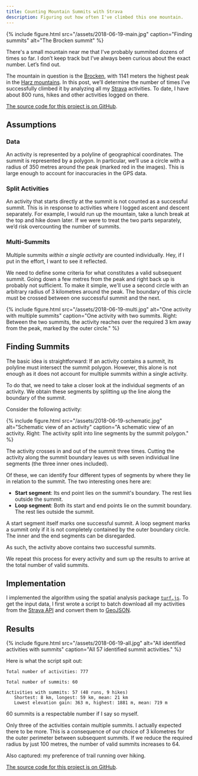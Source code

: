```yaml
---
title: Counting Mountain Summits with Strava
description: Figuring out how often I've climbed this one mountain.
---
```


{% include figure.html src="/assets/2018-06-19-main.jpg" caption="Finding summits" alt="The Brocken summit" %}

There's a small mountain near me that I've probably summited dozens of times so far. I don’t keep track but I’ve always been curious about the exact number. Let’s find out.

The mountain in question is the [Brocken](https://en.wikipedia.org/wiki/Brocken), with 1141 meters the highest peak in the [Harz mountains](https://en.wikipedia.org/wiki/Harz). In this post, we’ll determine the number of times I’ve successfully climbed it by analyzing all my [Strava](https://www.strava.com) activities. To date, I have about 800 runs, hikes and other activities logged on there.

[The source code for this project is on GitHub](https://github.com/arthurhammer/brocken).

## Assumptions

### Data

An activity is represented by a polyline of geographical coordinates. The summit is represented by a polygon. In particular, we’ll use a circle with a radius of 350 metres around the peak (marked red in the images). This is large enough to account for inaccuracies in the GPS data.

### Split Activities

An activity that starts directly at the summit is not counted as a successful summit. This is in response to activities where I logged ascent and descent separately. For example, I would run up the mountain, take a lunch break at the top and hike down later. If we were to treat the two parts separately, we’d risk overcounting the number of summits.

### Multi-Summits

Multiple summits *within a single activity* are counted individually. Hey, if I put in the effort, I want to see it reflected.

We need to define some criteria for what constitutes a valid subsequent summit. Going down a few metres from the peak and right back up is probably not sufficient. To make it simple, we'll use a second circle with an arbitrary radius of 3 kilometres around the peak. The boundary of this circle must be crossed between one successful summit and the next.

{% include figure.html src="/assets/2018-06-19-multi.jpg" alt="One activity with multiple summits" caption="One activity with two summits. Right: Between the two summits, the activity reaches over the required 3 km away from the peak, marked by the outer circle." %}

## Finding Summits

The basic idea is straightforward: If an activity contains a summit, its polyline must intersect the summit polygon. However, this alone is not enough as it does not account for multiple summits within a single activity.

To do that, we need to take a closer look at the individual segments of an activity. We obtain these segments by splitting up the line along the boundary of the summit.

Consider the following activity:

{% include figure.html src="/assets/2018-06-19-schematic.jpg" alt="Schematic view of an activity" caption="A schematic view of an activity. Right: The activity split into line segments by the summit polygon." %}

The activity crosses in and out of the summit three times. Cutting the activity along the summit boundary leaves us with seven individual line segments (the three inner ones included).

Of these, we can identify four different types of segments by where they lie in relation to the summit. The two interesting ones here are:

- **Start segment**: Its end point lies on the summit's boundary. The rest lies outside the summit.
- **Loop segment**: Both its start and end points lie on the summit boundary. The rest lies outside the summit.

A start segment itself marks one successful summit. A loop segment marks a summit only if it is not completely contained by the outer boundary circle. The inner and the end segments can be disregarded.

As such, the activity above contains two successful summits.

We repeat this process for every activity and sum up the results to arrive at the total number of valid summits.

## Implementation

I implemented the algorithm using the spatial analysis package [`turf.js`](https://github.com/Turfjs/turf). To get the input data, I first wrote a script to batch download all my activities from the [Strava API](https://developers.strava.com/) and convert them to [GeoJSON](https://en.wikipedia.org/wiki/GeoJSON).

## Results

{% include figure.html src="/assets/2018-06-19-all.jpg" alt="All identified activities with summits" caption="All 57 identified summit activities." %}

Here is what the script spit out:

	Total number of activities: 777

	Total number of summits: 60

	Activities with summits: 57 (48 runs, 9 hikes)
	   Shortest: 8 km, longest: 59 km, mean: 21 km
	   Lowest elevation gain: 363 m, highest: 1881 m, mean: 719 m

60 summits is a respectable number if I say so myself.

Only three of the activities contain multiple summits. I actually expected there to be more. This is a consequence of our choice of 3 kilometres for the outer perimeter between subsequent summits. If we reduce the required radius by just 100 metres, the number of valid summits increases to 64.

Also captured: my preference of trail running over hiking.

[The source code for this project is on GitHub](https://github.com/arthurhammer/brocken).

